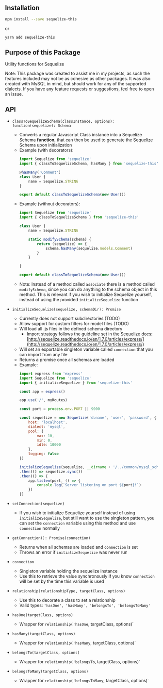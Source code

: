 ## Installation

```sh
npm install --save sequelize-this
```

or

```sh
yarn add sequelize-this
```

## Purpose of this Package

Utility functions for Sequelize

Note: This package was created to assist me in my projects, as such the features included may not be as cohesive as other packages. It was also created with MySQL in mind, but should work for any of the supported dialects. If you have any feature requests or suggestions, feel free to open an issue.

## API

- `classToSequelizeSchema(classInstance, options): function(sequelize): Schema`
	- Converts a regular Javascript Class instance into a Sequelize Schema **function**, that can then be used to generate the Sequelize Schema upon initialization
	- Example (with decorators):
		```javascript
		import Sequelize from 'sequelize'
		import { classToSequelizeSchema, hasMany } from 'sequelize-this'

		@hasMany('Comment')
		class User {
			name = Sequelize.STRING
		}

		export default classToSequelizeSchema(new User())
		```
	- Example (without decorators):
		```javascript
		import Sequelize from 'sequelize'
		import { classToSequelizeSchema } from 'sequelize-this'

		class User {
			name = Sequelize.STRING

			static modifySchema(schema) {
				return (sequelize) => {
					schema.hasMany(sequelize.models.Comment)
				}
			}

		}

		export default classToSequelizeSchema(new User())
		```
	- Note: Instead of a method called `associate` there is a method called `modifySchema`, since you can do anything to the schema object in this method. This is relevant if you wish to initialize Sequelize yourself, instead of using the provided `initializeSequelize` function

- `initializeSequelize(sequelize, schemaDir): Promise`
	- Currently does not support subdirectories (TODO)
	- Allow support for custom filters for model files (TODO)
	- Will load all .js files in the defined schema directory
		- Import strategy follows the guideline set in the Sequelize docs: [http://sequelize.readthedocs.io/en/1.7.0/articles/express/](http://sequelize.readthedocs.io/en/1.7.0/articles/express/)
	- Will set an exportable singleton variable called `connection` that you can import from any file
	- Returns a promise once all schemas are loaded
	- Example:
		```javascript
		import express from 'express'
		import Sequelize from 'sequelize'
		import { initializeSequelize } from 'sequelize-this'

		const app = express()

		app.use('/', myRoutes)

		const port = process.env.PORT || 9000

		const sequelize = new Sequelize('dbname', 'user', 'password', {
			host: 'localhost',
			dialect: 'mysql',
			pool: {
				max: 10,
				min: 0,
				idle: 10000
			},
			logging: false
		})

		initializeSequelize(sequelize, __dirname + '/../common/mysql_schema')
		.then(() => sequelize.sync())
		.then(() => {
			app.listen(port, () => {
				console.log(`Server listening on port ${port}!`)
			})
		})
		```

- `setConnection(sequelize)`
	- If you wish to initialize Sequelize yourself instead of using `initializeSequelize`, but still want to use the singleton pattern, you can set the `connection` variable using this method and use `connection` normally

- `getConnection(): Promise(connection)`
	- Returns when all schemas are loaded and `connection` is set
	- Throws an error if `initializeSequelize` was never run

- `connection`
	- Singleton variable holding the sequelize instance
	- Use this to retrieve the value synchronously if you know `connection` will be set by the time this variable is used

- `relationship(relationshipType, targetClass, options)`
	- Use this to decorate a class to set a relationship
	- Valid types: `'hasOne', 'hasMany', 'belongsTo', 'belongsToMany'`

- `hasOne(targetClass, options)`
	- Wrapper for `relationship('hasOne`, targetClass, options)`

- `hasMany(targetClass, options)`
	- Wrapper for `relationship('hasMany`, targetClass, options)`

- `belongsTo(targetClass, options)`
	- Wrapper for `relationship('belongsTo`, targetClass, options)`

- `belongsToMany(targetClass, options)`
	- Wrapper for `relationship('belongsToMany`, targetClass, options)`
